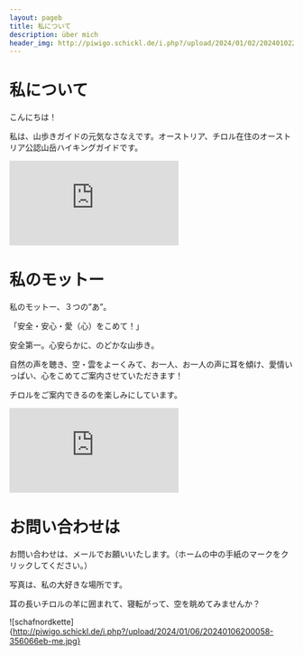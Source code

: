 ```yaml
---
layout: pageb
title: 私について
description: über mich
header_img: http://piwigo.schickl.de/i.php?/upload/2024/01/02/20240102201114-21769295-me.jpg
---
```


# 私について 

こんにちは！

私は、山歩きガイドの元気なさなえです。オーストリア、チロル在住のオーストリア公認山岳ハイキングガイドです。

![It is me](https://piwigo.schickl.de/i.php?/upload/2023/12/29/20231229103056-4dad627d-me.jpg)

# 私のモットー　

私のモットー、３つの”あ”。

「安全・安心・愛（心）をこめて！」

安全第一。心安らかに、のどかな山歩き。

自然の声を聴き、空・雲をよーくみて、お一人、お一人の声に耳を傾け、愛情いっぱい、心をこめてご案内させていただきます！

チロルをご案内できるのを楽しみにしています。

![mutter und kindgemse](http://piwigo.schickl.de/i.php?/upload/2024/01/02/20240102125006-1479f6a2-me.jpg)

# お問い合わせは

お問い合わせは、メールでお願いいたします。（ホームの中の手紙のマークをクリックしてください。）

写真は、私の大好きな場所です。

耳の長いチロルの羊に囲まれて、寝転がって、空を眺めてみませんか？

![schafnordkette]{http://piwigo.schickl.de/i.php?/upload/2024/01/06/20240106200058-356066eb-me.jpg}


